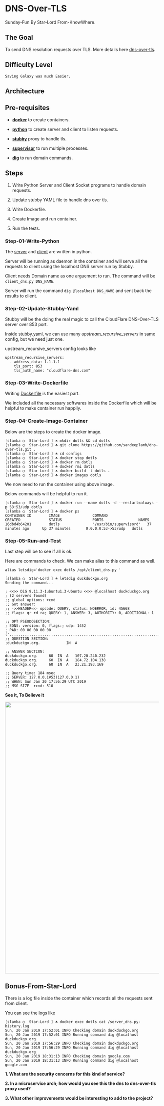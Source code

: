# DNS-Over-TLS

Sunday-Fun 
By Star-Lord
From-KnowWhere.

## The Goal

To send DNS resolution requests over TLS. More details here [dns-over-tls](https://developers.cloudflare.com/1.1.1.1/dns-over-tls/).

## Difficulty Level

`Saving Galaxy was much Easier.`

## Architecture

## Pre-requisites

* **[docker](https://www.docker.com/)** to create containers.

* **[python](https://www.python.org/)** to create server and client to listen requests.

* **[stubby](https://dnsprivacy.org/wiki/display/DP/About+Stubby)** proxy to handle tls.

* **[supervisor](http://supervisord.org/)** to run multiple processes.

* **[dig](https://linux.die.net/man/1/dig)** to run domain commands.

## Steps

1. Write Python Server and Client Socket programs to handle domain requests.

2. Update stubby YAML file to handle dns over tls.

3. Write Dockerfile.

4. Create Image and run container.

5. Run the tests.

### Step-01-Write-Python

The [server](https://github.com/sandeeplamb/dns-over-tls/blob/master/configs/server_dns.py)  and [client](https://github.com/sandeeplamb/dns-over-tls/blob/master/configs/client_dns.py) are written in python.

Server will be running as daemon in the container and will serve all the requests to client using the localhost DNS server run by Stubby.

Client needs Domain name as one arguement to run. The command will be `client_dns.py DNS_NAME`.

Server will run the command `dig @localhost DNS_NAME` and sent back the results to client.

### Step-02-Update-Stubby-Yaml

Stubby will be the doing the real magic to call the CloudFlare DNS-Over-TLS server over 853 port.

Inside [stubby.yaml](https://github.com/sandeeplamb/dns-over-tls/blob/master/configs/stubby.yml), we can use many *upstream_recursive_servers* in same config, but we need just one.

upstream_recursive_servers config looks like

```
upstream_recursive_servers:
  - address_data: 1.1.1.1
    tls_port: 853
    tls_auth_name: "cloudflare-dns.com"
```

### Step-03-Write-Dockerfile

Writing [Dockerfile](https://github.com/sandeeplamb/dns-over-tls/blob/master/configs/Dockerfile) is the easiest part.

We included all the necessary softwares inside the Dockerfile which will be helpful to make container run happily.

### Step-04-Create-Image-Container

Below are the steps to create the docker image.

```
[slamba ◯  Star-Lord ] ☘ mkdir dotls && cd dotls
[slamba ◯  Star-Lord ] ☘ git clone https://github.com/sandeeplamb/dns-over-tls.git .
[slamba ◯  Star-Lord ] ☘ cd configs
[slamba ◯  Star-Lord ] ☘ docker stop dotls
[slamba ◯  Star-Lord ] ☘ docker rm dotls
[slamba ◯  Star-Lord ] ☘ docker rmi dotls 
[slamba ◯  Star-Lord ] ☘ docker build -t dotls .
[slamba ◯  Star-Lord ] ☘ docker images dotls
```

We now need to run the container using above image.

Below commands will be helpful to run it.

```
[slamba ◯  Star-Lord ] ☘ docker run --name dotls -d --restart=always -p 53:53/udp dotls
[slamba ◯  Star-Lord ] ☘ docker ps
CONTAINER ID        IMAGE               COMMAND                  CREATED             STATUS              PORTS                NAMES
16dbd4b64201        dotls               "/usr/bin/supervisord"   37 minutes ago      Up 37 minutes       0.0.0.0:53->53/udp   dotls
```

### Step-05-Run-and-Test

Last step will be to see if all is ok.

Here are commands to check. We can make alias to this command as well.

`alias letsdig='docker exec dotls /opt/client_dns.py '`

```
[slamba ◯  Star-Lord ] ☘ letsdig duckduckgo.org
Sending the command...

; <<>> DiG 9.11.3-1ubuntu1.3-Ubuntu <<>> @localhost duckduckgo.org
; (2 servers found)
;; global options: +cmd
;; Got answer:
;; ->>HEADER<<- opcode: QUERY, status: NOERROR, id: 45668
;; flags: qr rd ra; QUERY: 1, ANSWER: 3, AUTHORITY: 0, ADDITIONAL: 1

;; OPT PSEUDOSECTION:
; EDNS: version: 0, flags:; udp: 1452
; PAD: 00 00 00 00 00 ("..................................................................................")
;; QUESTION SECTION:
;duckduckgo.org.			IN	A

;; ANSWER SECTION:
duckduckgo.org.		60	IN	A	107.20.240.232
duckduckgo.org.		60	IN	A	184.72.104.138
duckduckgo.org.		60	IN	A	23.21.193.169

;; Query time: 184 msec
;; SERVER: 127.0.0.1#53(127.0.0.1)
;; WHEN: Sun Jan 20 17:56:29 UTC 2019
;; MSG SIZE  rcvd: 510
```

**See it, To Believe it**

<p align="center">
  <a href="https://asciinema.org/a/o3l2QUySnxR3C2AvmTJKVM8x1?speed=3&amp;autoplay=1">
  <img src="https://asciinema.org/a/o3l2QUySnxR3C2AvmTJKVM8x1.png" width="885"></image>
  </a>
</p>

## Bonus-From-Star-Lord

There is a log file inside the container which records all the requests sent from client.

You can see the logs like

```
[slamba ◯  Star-Lord ] ☘ docker exec dotls cat /server_dns.py-history.log
Sun, 20 Jan 2019 17:52:01 INFO Checking domain duckduckgo.org
Sun, 20 Jan 2019 17:52:01 INFO Running command dig @localhost duckduckgo.org
Sun, 20 Jan 2019 17:56:29 INFO Checking domain duckduckgo.org
Sun, 20 Jan 2019 17:56:29 INFO Running command dig @localhost duckduckgo.org
Sun, 20 Jan 2019 18:31:13 INFO Checking domain google.com
Sun, 20 Jan 2019 18:31:13 INFO Running command dig @localhost google.com
```

**1. What are the security concerns for this kind of service?**

**2. In a microservice arch; how would you see this the dns to dns-over-tls proxy used?**

**3. What other improvements would be interesting to add to the project?**